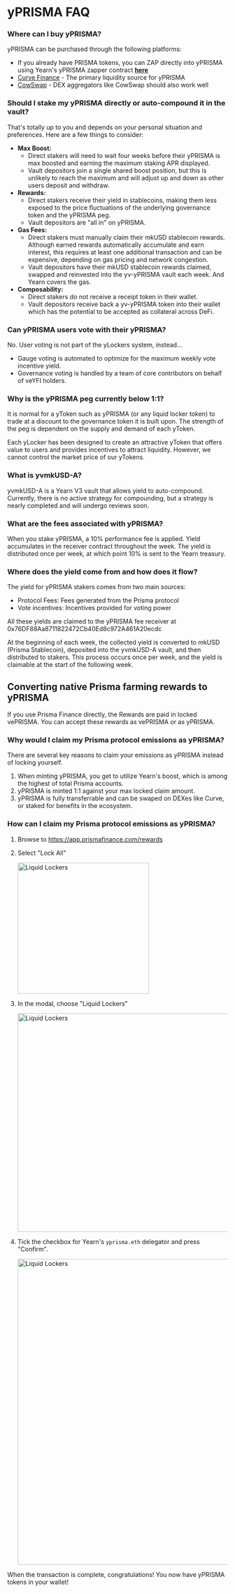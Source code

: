 # yPRISMA FAQ

<!-- markdownlint-disable MD001 -->
### Where can I buy yPRISMA?

yPRISMA can be purchased through the following platforms:

* If you already have PRISMA tokens, you can ZAP directly into yPRISMA using Yearn's yPRISMA zapper contract [**here**](https://yprisma.yearn.fi/app/get)
* [Curve Finance](https://curve.finance/#/ethereum/swap?from=0xeeeeeeeeeeeeeeeeeeeeeeeeeeeeeeeeeeeeeeee&to=0xe3668873d944e4a949da05fc8bde419eff543882) - The primary liquidity source for yPRISMA
* [CowSwap](https://swap.cow.fi/#/1/swap/ETH/YPRISMA) - DEX aggregators like CowSwap should also work well

### Should I stake my yPRISMA directly or auto-compound it in the vault?

That's totally up to you and depends on your personal situation and preferences. Here are a few things to consider:

* **Max Boost:**
  * Direct stakers will need to wait four weeks before their yPRISMA is max boosted and earning the maximum staking APR displayed.
  * Vault depositors join a single shared boost position, but this is unlikely to reach the maximum and will adjust up and down as other users deposit and withdraw.
* **Rewards:**
  * Direct stakers receive their yield in stablecoins, making them less exposed to the price fluctuations of the underlying governance token and the yPRISMA peg.
  * Vault depositors are "all in" on yPRISMA.
* **Gas Fees:**
  * Direct stakers must manually claim their mkUSD stablecoin rewards. Although earned rewards automatically accumulate and earn interest, this requires at least one additional transaction and can be expensive, depending on gas pricing and network congestion.
  * Vault depositors have their mkUSD stablecoin rewards claimed, swapped and reinvested into the yv-yPRISMA vault each week. And Yearn covers the gas.
* **Composability:**
  * Direct stakers do not receive a receipt token in their wallet.
  * Vault depositors receive back a yv-yPRISMA token into their wallet which has the potential to be accepted as collateral across DeFi.

### Can yPRISMA users vote with their yPRISMA?

No. User voting is not part of the yLockers system, instead...

* Gauge voting is automated to optimize for the maximum weekly vote incentive yield.
* Governance voting is handled by a team of core contributors on behalf of veYFI holders.

### Why is the yPRISMA peg currently below 1:1?

It is normal for a yToken such as yPRISMA (or any liquid locker token) to trade at a discount to the governance token it is built upon. The strength of the peg is dependent on the supply and demand of each yToken.

Each yLocker has been designed to create an attractive yToken that offers value to users and provides incentives to attract liquidity. However, we cannot control the market price of our yTokens.

### What is yvmkUSD-A?

yvmkUSD-A is a Yearn V3 vault that allows yield to auto-compound. Currently, there is no active strategy for compounding, but a strategy is nearly completed and will undergo reviews soon.

### What are the fees associated with yPRISMA?

When you stake yPRISMA, a 10% performance fee is applied. Yield accumulates in the receiver contract throughout the week. The yield is distributed once per week, at which point 10% is sent to the Yearn treasury.

### Where does the yield come from and how does it flow?

The yield for yPRISMA stakers comes from two main sources:

* Protocol Fees: Fees generated from the Prisma protocol
* Vote incentives: Incentives provided for voting power

All these yields are claimed to the yPRISMA fee receiver at 0x76DF88Aa8711822472Cb40Ed8c972A461A20ecdc

At the beginning of each week, the collected yield is converted to mkUSD (Prisma Stablecoin), deposited into the yvmkUSD-A vault, and then distributed to stakers. This process occurs once per week, and the yield is claimable at the start of the following week.

## Converting native Prisma farming rewards to yPRISMA

If you use Prisma Finance directly, the Rewards are paid in locked vePRISMA. You can accept these rewards as vePRISMA or as yPRISMA.

### Why would I claim my Prisma protocol emissions as yPRISMA?

There are several key reasons to claim your emissions as yPRISMA instead of locking yourself.

1. When minting yPRISMA, you get to utilize Yearn's boost, which is among the highest of total Prisma accounts.
1. yPRISMA is minted 1:1 against your max locked claim amount.
1. yPRISMA is fully transferrable and can be swaped on DEXes like Curve, or staked for benefits in the ecosystem.

### How can I claim my Prisma protocol emissions as yPRISMA?

1. Browse to https://app.prismafinance.com/rewards
1. Select "Lock All"

   <img src="https://i.imgur.com/FKpkwcG.png" alt="Liquid Lockers" width="300" />

1. In the modal, choose "Liquid Lockers"

    <img src="https://i.imgur.com/tVEGdkI.png" alt="Liquid Lockers" width="500" />

1. Tick the checkbox for Yearn's `yprisma.eth` delegator and press "Confirm".

    <img src="https://i.imgur.com/NVvfVUG.png" alt="Liquid Lockers" width="700" />

When the transaction is complete, congratulations! You now have yPRISMA tokens in your wallet!
